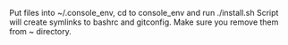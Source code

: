 Put files into ~/.console_env, cd to console_env and run ./install.sh
Script will create symlinks to bashrc and gitconfig. Make sure you remove
them from ~ directory.
